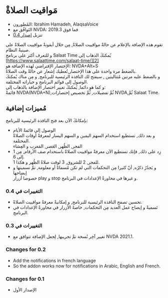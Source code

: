 # مَواقيت الصلاةْ #

*	المُطورون: Ibrahim Hamadeh, AlaqsaVoice  
*	التَوافُق مع NVDA: 2019.3 فما فوق  
*	تنزيل  [إصدار 0.4][1]

تقوم هذه الإضافة بالإعلام عن حالةْ مواقييت الصلاةْ, مِن خلال أيقونةْ مواقييت الصلاةْ على صينيةْ النظام.  
و للتعرف أكثر على برنامج Salaat Time يُمكنكَ الذهاب إلى [https://www.salaattime.com/salaat-time/][2]  
الإختصار الإفتراضي لهذه الإضافة  هو: NVDA+Alt+S  
بالضغط مرة واحدة على هذا الإختصار,تُعطيك إشعار عن حالةْ وقت الصلاةْ.  
و بالضغط عليه مرتين مُتتاليتين , سيفتح لك النافذة الرئيسية للبرنامج, و مِن مناك يُمكنكَ الوصول إلى قوائم البرنامج و خياراته المختلفة.  
و كما هو دائما, يُمكنكَ تغيير اختصار الإضافة بالذهاب إلى:  
قائمةْ NVDA(NVDA+N),ثُمَّ تفضيلات, ثُمَّ تخصيص إختصارات NVDA,ثُمَّ Salaat Time.  

## مُميزات إضافية ##

بإمكانكَ الآن بعد فتح النافذة الرئيسية للبرنامج:  
*	الوصول إلى قائمةْ الأيام  
و بعد ذلك, تستطيع استخدام السهم اليمين و السهم اليسار لمعرفةْ أوقات الصلاةْ المختلفة.  
الفجر, الظُهر, العَصر, المَغرب و العِشاء  
*	زِد على ذلك, فإنك تستطيع الآن معرفةْ مواقييت الصلاةْ باستخدام صف الأرقام, مِن 1 إلى 6.  
1 للفجر, 2 للشروق, 3 لوقت صلاةْ الظُهر و هكذا.  
*	و يَجدُرُ ذكرُه, أنّ كثيرا مِن التحكمات التي لم تكن مُسماةْ أو معلومة, تمَّ تسميتها و إيضاحها  
خصوصا أزرار play و stop و غيرها في محاورةْ الإعدادات في البرنامج.  
 
### التغييرات في 0.4 ###

*	تحسين تصفح النافذة الرئيسية للبرنامج, و إمكانيةْ معرفةْ مواقييت الصلاةْ.  
*	تَسميةْ و إيضاح عمل العديد مِن التحكمات, خاصةً الأزرار في محاورةْ الإعدادات في البرنامج.  

### التغييرات في 0.3 ###

*	تغيير آخِر نُسخة تمَّ تجريبها, لِجعل الإضافة تتوافق مع NVDA 2021.1.

### Changes for 0.2 ###

*	Add the notifications in french language  
*	So the addon works now for notifications in Arabic, English and French.  

### Changes for 0.1 ###

*	الإصدار الأول

[1]: https://github.com/ibrahim-s/salaatTime/releases/download/v0.4/salaatTime-0.4.nvda-addon

[2]: https://www.salaattime.com/salaat-time/